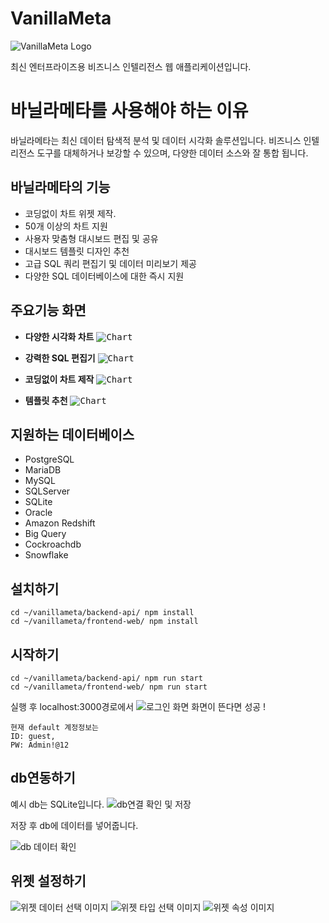 # VanillaMeta

<img title="VanillaMeta Logo" src="design/vanillameta-logo.png"/><br/>

최신 엔터프라이즈용 비즈니스 인텔리전스 웹 애플리케이션입니다.

# 바닐라메타를 사용해야 하는 이유

바닐라메타는 최신 데이터 탐색적 분석 및 데이터 시각화 솔루션입니다. 비즈니스 인텔리전스 도구를 대체하거나 보강할 수 있으며, 다양한 데이터 소스와 잘 통합 됩니다.

## 바닐라메타의 기능

- 코딩없이 차트 위젯 제작.
- 50개 이상의 차트 지원
- 사용자 맞춤형 대시보드 편집 및 공유
- 대시보드 템플릿 디자인 추천
- 고급 SQL 쿼리 편집기 및 데이터 미리보기 제공
- 다양한 SQL 데이터베이스에 대한 즉시 지원

## 주요기능 화면

- **다양한 시각화 차트**
<kbd><img title="Chart" src="design/feature-01.png"/></kbd><br/>

- **강력한 SQL 편집기**
<kbd><img title="Chart" src="design/feature-02.png"/></kbd><br/>

- **코딩없이 차트 제작**
<kbd><img title="Chart" src="design/feature-03.png"/></kbd><br/>

- **템플릿 추천**
<kbd><img title="Chart" src="design/feature-04.png"/></kbd><br/>

## 지원하는 데이터베이스

- PostgreSQL
- MariaDB
- MySQL
- SQLServer
- SQLite
- Oracle
- Amazon Redshift
- Big Query
- Cockroachdb
- Snowflake

## 설치하기


```
cd ~/vanillameta/backend-api/ npm install
cd ~/vanillameta/frontend-web/ npm install
```

## 시작하기
```
cd ~/vanillameta/backend-api/ npm run start
cd ~/vanillameta/frontend-web/ npm run start
```
실행 후 localhost:3000경로에서
![로그인 화면](https://user-images.githubusercontent.com/83908329/219256208-2c8fab3e-751d-4612-bda0-158dd4309032.png)
화면이 뜬다면 성공 !

```
현재 default 계정정보는
ID: guest,
PW: Admin!@12
```


## db연동하기

예시 db는 SQLite입니다.
![db연결 확인 및 저장](https://user-images.githubusercontent.com/83908329/219256841-661595c4-881d-4b2a-8480-2b4748f56af8.png)

저장 후 db에 데이터를 넣어줍니다.

![db 데이터 확인](https://user-images.githubusercontent.com/83908329/219256944-78757766-0c2c-4a0c-833c-e1a9badef723.png)

## 위젯 설정하기

![위젯 데이터 선택 이미지](https://user-images.githubusercontent.com/83908329/219269045-b32141dd-8c6e-4ab4-9ea2-6abfcab69653.png)
![위젯 타입 선택 이미지](https://user-images.githubusercontent.com/83908329/219269059-f1d8d4e3-2d6e-4620-9beb-464d49edbe3d.png)
![위젯 속성 이미지](https://user-images.githubusercontent.com/83908329/219269051-56951fbd-1a71-400e-9458-ef1a3c7df246.png)






